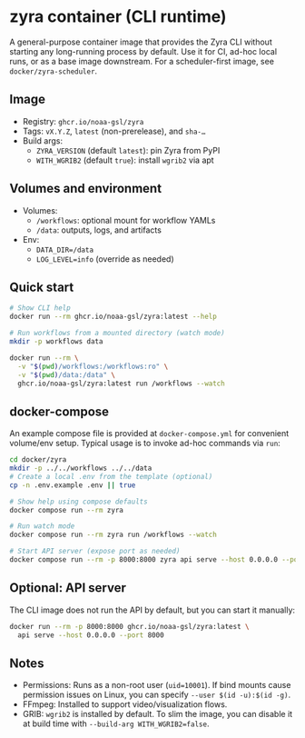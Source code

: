 # zyra container (CLI runtime)

A general-purpose container image that provides the Zyra CLI without starting
any long-running process by default. Use it for CI, ad-hoc local runs, or as a
base image downstream. For a scheduler-first image, see `docker/zyra-scheduler`.

## Image

- Registry: `ghcr.io/noaa-gsl/zyra`
- Tags: `vX.Y.Z`, `latest` (non-prerelease), and `sha-…`
- Build args:
  - `ZYRA_VERSION` (default `latest`): pin Zyra from PyPI
  - `WITH_WGRIB2` (default `true`): install `wgrib2` via apt

## Volumes and environment

- Volumes:
  - `/workflows`: optional mount for workflow YAMLs
  - `/data`: outputs, logs, and artifacts
- Env:
  - `DATA_DIR=/data`
  - `LOG_LEVEL=info` (override as needed)

## Quick start

```bash
# Show CLI help
docker run --rm ghcr.io/noaa-gsl/zyra:latest --help

# Run workflows from a mounted directory (watch mode)
mkdir -p workflows data

docker run --rm \
  -v "$(pwd)/workflows:/workflows:ro" \
  -v "$(pwd)/data:/data" \
  ghcr.io/noaa-gsl/zyra:latest run /workflows --watch
```

## docker-compose

An example compose file is provided at `docker-compose.yml` for convenient
volume/env setup. Typical usage is to invoke ad-hoc commands via `run`:

```bash
cd docker/zyra
mkdir -p ../../workflows ../../data
# Create a local .env from the template (optional)
cp -n .env.example .env || true

# Show help using compose defaults
docker compose run --rm zyra

# Run watch mode
docker compose run --rm zyra run /workflows --watch

# Start API server (expose port as needed)
docker compose run --rm -p 8000:8000 zyra api serve --host 0.0.0.0 --port 8000
```

## Optional: API server

The CLI image does not run the API by default, but you can start it manually:

```bash
docker run --rm -p 8000:8000 ghcr.io/noaa-gsl/zyra:latest \
  api serve --host 0.0.0.0 --port 8000
```

## Notes

- Permissions: Runs as a non-root user (`uid=10001`). If bind mounts cause
  permission issues on Linux, you can specify `--user $(id -u):$(id -g)`.
- FFmpeg: Installed to support video/visualization flows.
- GRIB: `wgrib2` is installed by default. To slim the image, you can disable
  it at build time with `--build-arg WITH_WGRIB2=false`.
